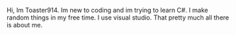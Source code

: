Hi, Im Toaster914.
Im new to coding and im trying to learn C#.
I make random things in my free time.
I use visual studio.
That pretty much all there is about me.
<!---
Toaster914/Toaster914 is a ✨ special ✨ repository because its `README.md` (this file) appears on your GitHub profile.
You can click the Preview link to take a look at your changes.
--->
